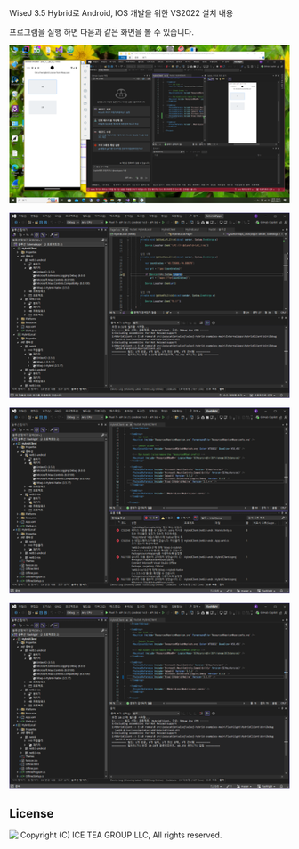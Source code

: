 WiseJ 3.5 Hybrid로 Android, IOS 개발을 위한 VS2022 설치 내용
<p>프로그램을 실행 하면 다음과 같은 화면을 볼 수 있습니다.

![poster](./img2.png)


![poster](./img1.png)


![poster](./img3.png)

![poster](./img4.png)



License
-------
<img src="http://iceteagroup.com/wp-content/uploads/2017/01/Square-64x64-trasp.png" height="20" align="top"> Copyright (C) ICE TEA GROUP LLC, All rights reserved.


